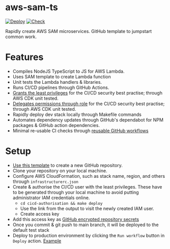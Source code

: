# aws-sam-ts

[![Deploy][badge_svg_deploy]][workflow_link_deploy]
[![Check][badge_svg_check]][workflow_link_check]

Rapidly create AWS SAM microservices. GitHub template to jumpstart common work.

# Features

- Compiles NodeJS TypeScript to JS for AWS Lambda.
- Uses SAM template to create Lambda function
- Unit tests the Lambda handlers & libraries.
- Runs CI/CD pipelines through GitHub Actions.
- [Grants the least privileges](https://docs.aws.amazon.com/IAM/latest/UserGuide/best-practices.html#grant-least-privilege) for the CI/CD security best practise; through AWS CDK unit tested.
- [Delegates permissions through role](https://docs.aws.amazon.com/IAM/latest/UserGuide/best-practices.html#delegate-using-roles) for the CI/CD security best practise; through AWS CDK unit tested.
- Rapidly deploy dev stack locally through Makefile commands
- Automates dependency updates through GitHub's dependabot for NPM packages & GitHub action dependencies.
- Minimal re-usable CI checks through [reusable GitHub workflows](https://docs.github.com/en/actions/learn-github-actions/reusing-workflows)

# Setup

- [Use this template][use_this_template] to create a new GitHub repository.
- Clone your repository on your local machine.
- Configure AWS CloudFormation, such as stack name, region, and others through `infrastructurerc.json`
- Create & authorise the CI/CD user with the least privileges. These have to be generated through your local machine to avoid putting administrator IAM credentials online.
  - `cd cicd-authorisation && make deploy`
  - Use the link from the output to visit the newly created IAM user.
  - Create access key
- Add this access key as [GitHub encrypted repository secrets](https://docs.github.com/en/actions/security-guides/encrypted-secrets#creating-encrypted-secrets-for-a-repository)
- Once you commit & git push to main branch, it will be deployed to the default test stack
- Deploy to production environment by clicking the `Run workflow` button in `Deploy` action. [Example](https://github.com/rdok/aws-sam-ts/actions/workflows/deploy.yml)

[use_this_template]: https://github.com/rdok/aws-sam-ts/generate
[badge_svg_deploy]: https://github.com/rdok/aws-sam-ts/actions/workflows/deploy.yml/badge.svg?branch=main
[badge_svg_check]: https://github.com/rdok/aws-sam-ts/actions/workflows/check.yml/badge.svg
[workflow_link_deploy]: https://github.com/rdok/aws-sam-ts/actions/workflows/deploy.yml
[workflow_link_check]: https://github.com/rdok/aws-sam-ts/actions/workflows/check.yml
